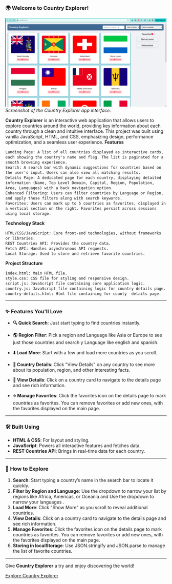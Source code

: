 ### 🌍 Welcome to **Country Explorer**!

![Country Explorer Screenshot](./assets/Image.png)
*Screenshot of the Country Explorer app interface.*

**Country Explorer** is an interactive web application that allows users to explore countries around the world, providing key information about each country through a clean and intuitive interface. This project was built using vanilla JavaScript, HTML, and CSS, emphasizing design, performance optimization, and a seamless user experience.
**Features**

    Landing Page: A list of all countries displayed as interactive cards, each showing the country's name and flag. The list is paginated for a smooth browsing experience.
    Search: A search bar with dynamic suggestions for countries based on the user’s input. Users can also view all matching results.
    Details Page: A dedicated page for each country, displaying detailed information (Name, Top Level Domain, Capital, Region, Population, Area, Languages) with a back navigation option.
    Enhanced Filtering: Users can filter countries by Language or Region, and apply these filters along with search keywords.
    Favorites: Users can mark up to 5 countries as favorites, displayed in a vertical section on the right. Favorites persist across sessions using local storage.

**Technology Stack**

    HTML/CSS/JavaScript: Core front-end technologies, without frameworks or libraries.
    REST Countries API: Provides the country data.
    Fetch API: Handles asynchronous API requests.
    Local Storage: Used to store and retrieve favorite countries.

**Project Structure**

    index.html: Main HTML file.
    style.css: CSS file for styling and responsive design.
    script.js: JavaScript file containing core application logic.
    country.js: JavaScript file containing logic for country details page.
    country-details.html: Html file containing for county  details page.
---

### ✨ **Features You'll Love**

- **🔍 Quick Search**: Just start typing to find countries instantly.
- **🌎 Region Filter**: Pick a region and Language like Asia or Europe to see just those countries and search y Language like english and spanish.
- **⬇️ Load More**: Start with a few and load more countries as you scroll.
- **📄 Country Details**: Click "View Details" on any country to see more about its population, region, and other interesting facts.
- **🔗 View Details**: Click on a country card to navigate to the details page and see rich information.


- **⭐ Manage Favorites**: Click the favorites icon on the details page to mark countries as favorites. You can remove favorites or add new ones, with the favorites displayed on the main page.

---

### 🛠️ **Built Using**

- **HTML & CSS**: For layout and styling.
- **JavaScript**: Powers all interactive features and fetches data.
- **REST Countries API**: Brings in real-time data for each country.

---

### 🚀 **How to Explore**

1. **Search**: Start typing a country’s name in the search bar to locate it quickly.
2. **Filter by Region and Language**: Use the dropdown to narrow your list by regions like Africa, Americas, or Oceania and Use the dropdown to narrow your languages .
3. **Load More**: Click "Show More" as you scroll to reveal additional countries.
4. **View Details**: Click on a country card to navigate to the details page and see rich information.
5. **Manage Favorites**: Click the favorites icon on the details page to mark countries as favorites. You can remove favorites or     add new ones, with the favorites displayed on the main page.
6. **Storing in localStorage**: Use JSON.stringify and JSON.parse to manage the list of favorite countries.

---

Give **Country Explorer** a try and enjoy discovering the world!

[Explore Country Explorer](https://country-explorer-woad-gamma.vercel.app/)

